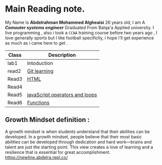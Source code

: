 # Main Reading note.

My Name Is **Abdelrahman Mohammed Algheaisi** 26 years old,
I am A ***Comouter systems engineer***
Graduated From Balqa'a Applied university.
I live programming , also i took a `CCNA` training course before two years ago ,
I love generally sports  but I like football specificlly,
i hope i'll get experience as much as i came here to get .


Class | Description
 -------|---------
 lab1 |Intoduction
 read2|[Git learning](https://abdelrahman095.github.io/reading-notes/)
 Read3|[HTML](https://newline.abdelra.repl.co/)
 Read4|
 Read5|[javaScript operators and loops](https://abdelrahman095.github.io/reading-notes/)
 Read6|[Functions](https://abdelrahman095.github.io/reading-notes/)

## Growth Mindset definition : 
A growth mindset is when students understand that their abilities can be developed.
In a growth mindset, people believe that their most basic abilities can be developed through dedication and hard work—brains and talent are just the starting point. This view creates a love of learning and a resilience that is essential for great accomplishment.
https://newline.abdelra.repl.co/
